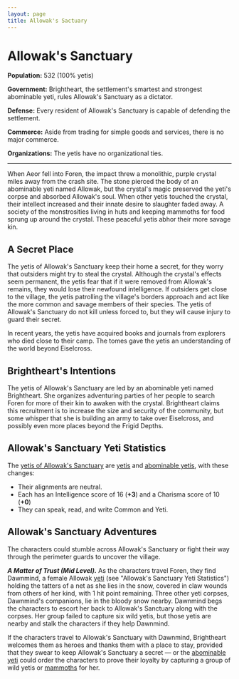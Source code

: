 ```yaml
---
layout: page
title: Allowak's Sactuary
---
```


# Allowak's Sanctuary

**Population:** 532 (100% yetis)

**Government:** Brightheart, the settlement's smartest and strongest abominable yeti, rules Allowak's Sanctuary as a dictator.

**Defense:** Every resident of Allowak's Sanctuary is capable of defending the settlement.

**Commerce:** Aside from trading for simple goods and services, there is no major commerce.

**Organizations:** The yetis have no organizational ties.

---

When Aeor fell into Foren, the impact threw a monolithic, purple crystal miles away from the crash site. The stone pierced the body of an abominable yeti named Allowak, but the crystal's magic preserved the yeti's corpse and absorbed Allowak's soul. When other yetis touched the crystal, their intellect increased and their innate desire to slaughter faded away. A society of the monstrosities living in huts and keeping mammoths for food sprung up around the crystal. These peaceful yetis abhor their more savage kin.

## A Secret Place

The yetis of Allowak's Sanctuary keep their home a secret, for they worry that outsiders might try to steal the crystal. Although the crystal's effects seem permanent, the yetis fear that if it were removed from Allowak's remains, they would lose their newfound intelligence. If outsiders get close to the village, the yetis patrolling the village's borders approach and act like the more common and savage members of their species. The yetis of Allowak's Sanctuary do not kill unless forced to, but they will cause injury to guard their secret.

In recent years, the yetis have acquired books and journals from explorers who died close to their camp. The tomes gave the yetis an understanding of the world beyond Eiselcross.

## Brightheart's Intentions

The yetis of Allowak's Sanctuary are led by an abominable yeti named Brightheart. She organizes adventuring parties of her people to search Foren for more of their kin to awaken with the crystal. Brightheart claims this recruitment is to increase the size and security of the community, but some whisper that she is building an army to take over Eiselcross, and possibly even more places beyond the Frigid Depths.

## Allowak's Sanctuary Yeti Statistics

The [yetis of Allowak's Sanctuary](https://www.dndbeyond.com/monsters/744342-yeti-allowak-variant) are [yetis](https://www.dndbeyond.com/monsters/17096-yeti) and [abominable yetis](https://www.dndbeyond.com/monsters/17105-abominable-yeti), with these changes:

- Their alignments are neutral.
- Each has an Intelligence score of 16 (**+3**) and a Charisma score of 10 (**+0**)
- They can speak, read, and write Common and Yeti.

## Allowak's Sanctuary Adventures
The characters could stumble across Allowak's Sanctuary or fight their way through the perimeter guards to uncover the village.

_**A Matter of Trust (Mid Level).**_ As the characters travel Foren, they find Dawnmind, a female Allowak [yeti](https://www.dndbeyond.com/monsters/744342-yeti-allowak-variant) (see "Allowak's Sanctuary Yeti Statistics") holding the tatters of a net as she lies in the snow, covered in claw wounds from others of her kind, with 1 hit point remaining. Three other yeti corpses, Dawnmind's companions, lie in the bloody snow nearby. Dawnmind begs the characters to escort her back to Allowak's Sanctuary along with the corpses. Her group failed to capture six wild yetis, but those yetis are nearby and stalk the characters if they help Dawnmind.

If the characters travel to Allowak's Sanctuary with Dawnmind, Brightheart welcomes them as heroes and thanks them with a place to stay, provided that they swear to keep Allowak's Sanctuary a secret — or the [abominable yeti](https://www.dndbeyond.com/monsters/17105-abominable-yeti) could order the characters to prove their loyalty by capturing a group of wild yetis or [mammoths](https://www.dndbeyond.com/monsters/16950-mammoth) for her.